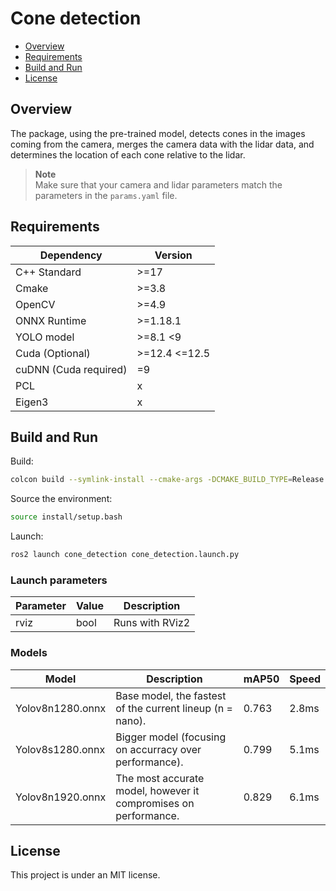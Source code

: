 # Сone detection
- [Overview](#Overview)
- [Requirements](#Requirements)
- [Build and Run](#Build-and-Run)
- [License](#License)

## Overview
The package, using the pre-trained model, detects cones in the images coming from the camera, merges the camera data with the lidar data, and determines the location of each cone relative to the lidar.

> **Note**  
> Make sure that your camera and lidar parameters match the parameters in the `params.yaml` file.

## Requirements
| Dependency            | Version        |
| --------------------- | -------------- |
| C++ Standard          | >=17           |
| Cmake                 | >=3.8          |
| OpenCV                | >=4.9          |
| ONNX Runtime          | >=1.18.1       |
| YOLO model            | >=8.1 \<9      |
| Cuda (Optional)       | >=12.4 \<=12.5 |
| cuDNN (Cuda required) | =9             |
| PCL                   | x              |
| Eigen3                | x              |

## Build and Run
Build:
```bash
colcon build --symlink-install --cmake-args -DCMAKE_BUILD_TYPE=Release
```

Source the environment:
```bash
source install/setup.bash
```

Launch:
```bash
ros2 launch cone_detection cone_detection.launch.py 
```

### Launch parameters
| Parameter | Value      | Description                    |
| --------- | ---------- | ------------------------------ |
| rviz      | bool       | Runs with RViz2                |

### Models
| Model            | Description                                                     | mAP50 | Speed |
|------------------|-----------------------------------------------------------------|-------|-------|
| Yolov8n1280.onnx | Base model, the fastest of the current lineup (n = nano).       | 0.763 | 2.8ms |
| Yolov8s1280.onnx | Bigger model (focusing on accurracy over performance).          | 0.799 | 5.1ms |
| Yolov8n1920.onnx | The most accurate model, however it compromises on performance. | 0.829 | 6.1ms |

## License
This project is under an MIT license.
